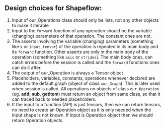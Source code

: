 ## Design choices for Shapeflow:
1. Input of our_Operations class should only be lists, not any other objects to make it iterable
2. Input to the `forward` function of any operation should be the variable (changing) parameters of that operation. The constant ones are not.
3. The asserts involving the variable (changing) parameters (something like `x` or `input_tensor`) of the operation is repeated in its main body and its `forward` function. Other asserts are only in the main body of the operation (something like `axis` or `strides`). The main body ones, can catch errors before the session is called and the `forward` functions ones can do it after. 
4. The output of our_Operation is always a Tensor object
5. Placeholders, variables, constants, operations whenever declared are added to the default graph (object of class `our_Graph`). This is later used when session is called.
All operations on objects of class `our_Operation` (eg. __add__, __sub__, __getitem__) must return an object from same class, so that it can traced back to needed placeholders.
6. If the input to a function (API) is just tensors, then we can return tensors, no need to create an Operation object as it is only needed when the input shape is not known. If input is Operation object then we should return Operation objects.
